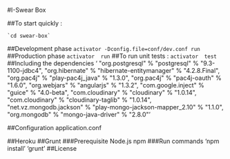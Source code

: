 #I-Swear Box


##To start quickly :

    `cd swear-box` 
##Development phase 
    `activator -Dconfig.file=conf/dev.conf run`  
##Production phase
   `activator  run`
##To run unit tests :
`activator  test`
##Including the dependencies 
  ‘ "org.postgresql" % "postgresql" % "9.3-1100-jdbc4",
  "org.hibernate" % "hibernate-entitymanager" % "4.2.8.Final",
  "org.pac4j" % "play-pac4j_java" % "1.3.0",
  "org.pac4j" % "pac4j-oauth" % "1.6.0",
  "org.webjars" % "angularjs" % "1.3.2",
  "com.google.inject" % "guice" % "4.0-beta",
  "com.cloudinary" % "cloudinary" % "1.0.14",
  "com.cloudinary" % "cloudinary-taglib" % "1.0.14",
  "net.vz.mongodb.jackson" % "play-mongo-jackson-mapper_2.10" % "1.1.0",
  "org.mongodb" % "mongo-java-driver" % "2.8.0"’

##Configuration
	application.conf

##Heroku
##Grunt
###Prerequisite
Node.js
npm
	###Run commands
	      ‘npm install’
	      ‘grunt’
##License
